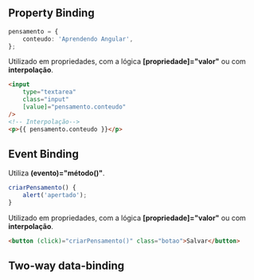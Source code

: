 ## Property Binding
```typescript
pensamento = {
	conteudo: 'Aprendendo Angular',
};
```
Utilizado em propriedades, com a lógica **[propriedade]="valor"** ou com **interpolação**.
```html
<input
	type="textarea"
	class="input"
	[value]="pensamento.conteudo"
/>
<!-- Interpolação-->
<p>{{ pensamento.conteudo }}</p>
```

## Event Binding
Utiliza **(evento)="método()"**.
```typescript
criarPensamento() {
	alert('apertado');
}
```
Utilizado em propriedades, com a lógica **[propriedade]="valor"** ou com **interpolação**.
```html
<button (click)="criarPensamento()" class="botao">Salvar</button>
```

## Two-way data-binding


